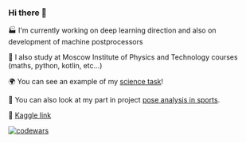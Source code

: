 ### Hi there 🐶

🏭 I'm currently working on deep learning direction and also on development of machine postprocessors

🔬 I also study at Moscow Institute of Physics and Technology courses (maths, python, kotlin, etc...)

🌍 You can see an example of my [science task](https://datalore.jetbrains.com/report/static/LUdwBA6k2jwMAMtJwB3Kau/kHcYwVEETH6IYmQMWEgkJC)!

🏅 You can also look at my part in project [pose analysis in sports](https://github.com/fitagdinov/Hockey_analysis/tree/feat_check_phases).

:penguin: [Kaggle link](https://www.kaggle.com/hydropes)

[![codewars](https://www.codewars.com/users/iiifd2u/badges/small)](https://www.codewars.com/users/iiifd2u)

